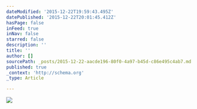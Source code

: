 ```yaml
---
dateModified: '2015-12-22T19:59:43.495Z'
datePublished: '2015-12-22T20:01:45.412Z'
hasPage: false
inFeed: true
inNav: false
starred: false
description: ''
title: ''
author: []
sourcePath: _posts/2015-12-22-aacde196-80f0-4a97-b45d-c86e495c4ab7.md
published: true
_context: 'http://schema.org'
_type: Article

---
```

![](https://the-grid-user-content.s3-us-west-2.amazonaws.com/481f766b-f48f-469f-9301-95eaba2fa235.jpg)